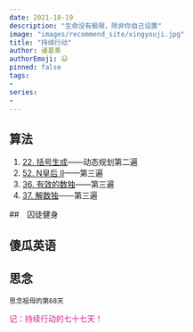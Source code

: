 ```yaml
---
date: 2021-10-19
description: "生命没有极限，除非你自己设置"
image: "images/recommend_site/xingyouji.jpg"
title: "持续行动"
author: 诸葛青
authorEmoji: 😃
pinned: false
tags:
- 
series:
-
---
```


## 算法

1. [22. 括号生成](https://leetcode-cn.com/problems/generate-parentheses/)——动态规划第二遍
2. [52. N皇后 II](https://leetcode-cn.com/problems/n-queens-ii/)——第三遍
3. [36. 有效的数独](https://leetcode-cn.com/problems/valid-sudoku/)——第三遍
4. [37. 解数独](https://leetcode-cn.com/problems/sudoku-solver/)——第三遍

##　囚徒健身

## 傻瓜英语

## 思念
``思念祖母的第68天``


<font color=VioletRed>记：持续行动的七十七天！</font>